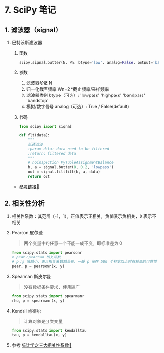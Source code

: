 # 7. SciPy 笔记

## 1. 滤波器（signal）

1. 巴特沃斯滤波器
   1. 函数

        ```python
        scipy.signal.butter(N, Wn, btype='low', analog=False, output='ba', fs=None)
        ```

   2. 参数
      1. 滤波器阶数 N
      2. 归一化截至频率 Wn=2 *截止频率/采样频率
      3. 滤波器类别 btype（可选）: 'lowpass' 'highpass' 'bandpass' 'bandstop'
      4. 模拟/数字信号 analog（可选）: True / False(default)

   3. 代码

        ```python
        from scipy import signal

        def flt(data):
            """
            低通滤波
            :param data: data need to be filtered
            :return: filtered data
            """
            # noinspection PyTupleAssignmentBalance
            b, a = signal.butter(8, 0.2, 'lowpass')
            out = signal.filtfilt(b, a, data)
            return out
        ```

    - [参考链接🔗](https://www.jb51.net/article/160925.htm)

## 2. 相关性分析

1. 相关性系数：其范围（-1，1），正值表示正相关，负值表示负相关，0 表示不相关
2. Pearson 皮尔逊

    > 两个变量中的任意一个不能一成不变，即标准差为 0

    ```python
    from scipy.stats import pearsonr
    # pear：pearson 相关系数
    # p：p 值越小，表示相关系数越显著，一般 p 值在 500 个样本以上时有较高的可靠性
    pear, p = pearsonr(x, y)
    ```

3. Spearman 斯皮尔曼

    > 没有数据条件要求，使用较广

    ```python
    from scipy.stats import spearmanr
    rho, p = spearmanr(x, y)
    ```

4. Kendall 肯德尔

    > 计算对象是分类变量

    ```python
    from scipy.stats import kendalltau
    tau, p = kendalltau(x, y)
    ```

5. 参考 [统计学之三大相关性系数🔗](https://blog.csdn.net/t15600624671/article/details/77247822)
